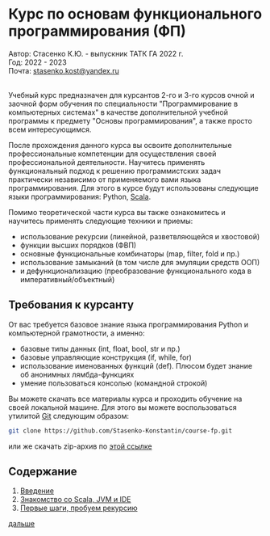 # Курс по основам функционального программирования (ФП)

Автор: Стасенко К.Ю. - выпускник ТАТК ГА 2022 г.
<br>
Год: 2022 - 2023 
<br>
Почта: stasenko.kost@yandex.ru<br><br>

Учебный курс предназначен для курсантов 2-го и 3-го курсов очной и заочной форм обучения
по специальности "Программирование в компьютерных системах" 
в качестве дополнительной учебной программы к
предмету "Основы программирования", а также просто всем интересующимся.

После прохождения данного курса вы освоите дополнительные
профессиональные компетенции для осуществления своей
профессиональной деятельности. Научитесь применять
функциональный подход к решению программистских задач
практически независимо от применяемого вами языка
программирования. Для этого в курсе будут использованы
следующие языки программирования: Python, [Scala](https://ru.wikipedia.org/wiki/Scala_(%D1%8F%D0%B7%D1%8B%D0%BA_%D0%BF%D1%80%D0%BE%D0%B3%D1%80%D0%B0%D0%BC%D0%BC%D0%B8%D1%80%D0%BE%D0%B2%D0%B0%D0%BD%D0%B8%D1%8F)).

Помимо теоретической части курса вы также ознакомитесь и научитесь применять следующие техники и приемы:
- использование рекурсии (линейной, разветвляющейся и хвостовой)
- функции высших порядков (ФВП)
- основные функциональные комбинаторы (map, filter, fold и пр.)
- использование замыканий (в том числе для эмуляции средств ООП)
- и дефункционализацию (преобразование функционального кода в императивный/объектный)

## Требования к курсанту
От вас требуется базовое знание языка программирования Python и компьютерной грамотности, а именно:
- базовые типы данных (int, float, bool, str  и пр.)
- базовые управляющие конструкция (if, while, for)
- использование именованных функций (def). Плюсом будет знание об анонимных лямбда-функциях
- умение пользоваться консолью (командной строкой)

Вы можете скачать все материалы курса и проходить обучение на своей локальной
машине. Для этого вы можете воспользоваться утилитой [Git](https://ru.wikipedia.org/wiki/Git)
следующим образом:
```bash
git clone https://github.com/Stasenko-Konstantin/course-fp.git
```
или же скачать zip-архив по [этой ссылке](https://github.com/Stasenko-Konstantin/course-fp/archive/refs/heads/main.zip)

## Содержание
1. [Введение](src/main/scala/l_0/README.md)
2. [Знакомство со Scala, JVM и IDE](src/main/scala/l_1/README.md)
3. [Первые шаги, пробуем рекурсию](src/main/scala/l_2/README.md)

[дальше](src/main/scala/l_0/README.md)